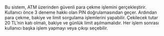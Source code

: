 Bu sistem, ATM üzerinden güvenli para çekme işlemini gerçekleştirir.
Kullanıcı önce 3 deneme hakkı olan PIN doğrulamasından geçer.
Ardından para çekme, bakiye ve limit sorgulama işlemlerini yapabilir.
Çekilecek tutar 20 TL’nin katı olmalı, bakiye ve günlük limit aşılmamalıdır.
Her işlem sonrası kullanıcı başka işlem yapmayı veya çıkışı seçebilir.

